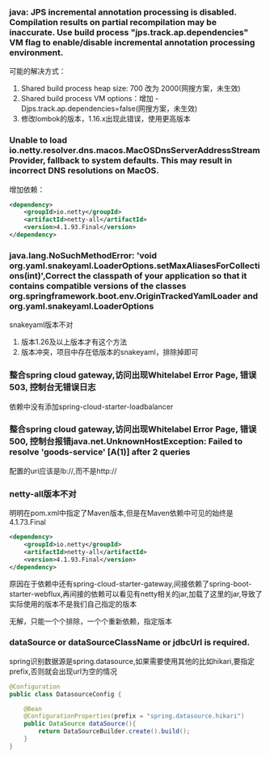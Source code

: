 ### java: JPS incremental annotation processing is disabled. Compilation results on partial recompilation may be inaccurate. Use build process "jps.track.ap.dependencies" VM flag to enable/disable incremental annotation processing environment.
可能的解决方式：
1. Shared build process heap size:  700 改为 2000(网搜方案，未生效)
2. Shared build process VM options：增加 -Djps.track.ap.dependencies=false(网搜方案，未生效)
3. 修改lombok的版本，1.16.x出现此错误，使用更高版本

### Unable to load io.netty.resolver.dns.macos.MacOSDnsServerAddressStreamProvider, fallback to system defaults. This may result in incorrect DNS resolutions on MacOS.
增加依赖：
```xml
<dependency>
    <groupId>io.netty</groupId>
    <artifactId>netty-all</artifactId>
    <version>4.1.93.Final</version>
</dependency>
```

### java.lang.NoSuchMethodError: 'void org.yaml.snakeyaml.LoaderOptions.setMaxAliasesForCollections(int)',Correct the classpath of your application so that it contains compatible versions of the classes org.springframework.boot.env.OriginTrackedYamlLoader and org.yaml.snakeyaml.LoaderOptions
snakeyaml版本不对
1. 版本1.26及以上版本才有这个方法
2. 版本冲突，项目中存在低版本的snakeyaml，排除掉即可

### 整合spring cloud gateway,访问出现Whitelabel Error Page, 错误503, 控制台无错误日志
依赖中没有添加spring-cloud-starter-loadbalancer

### 整合spring cloud gateway,访问出现Whitelabel Error Page, 错误500, 控制台报错java.net.UnknownHostException: Failed to resolve 'goods-service' [A(1)] after 2 queries
配置的uri应该是lb://,而不是http://

### netty-all版本不对
明明在pom.xml中指定了Maven版本,但是在Maven依赖中可见的始终是4.1.73.Final
```xml
<dependency>
    <groupId>io.netty</groupId>
    <artifactId>netty-all</artifactId>
    <version>4.1.93.Final</version>
</dependency>
```
原因在于依赖中还有spring-cloud-starter-gateway,间接依赖了spring-boot-starter-webflux,再间接的依赖可以看见有netty相关的jar,加载了这里的jar,导致了实际使用的版本不是我们自己指定的版本

无解，只能一个个排除，一个个重新依赖，指定版本

### dataSource or dataSourceClassName or jdbcUrl is required.
spring识别数据源是spring.datasource,如果需要使用其他的比如hikari,要指定prefix,否则就会出现url为空的情况
```java
@Configuration
public class DatasourceConfig {

    @Bean
    @ConfigurationProperties(prefix = "spring.datasource.hikari")
    public DataSource dataSource(){
        return DataSourceBuilder.create().build();
    }
}
```